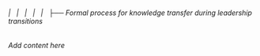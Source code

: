 ###### |   |   |   |   |   ├── Formal process for knowledge transfer during leadership transitions

*Add content here*